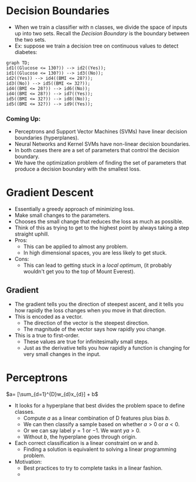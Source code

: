 # Decision Boundaries
- When we train a classifier with n classes, we divide the space of inputs up into two sets. Recall the *Decision Boundary* is the boundary between the two sets.
- Ex: suppose we train a decision tree on continuous values to detect diabetes:
```mermaid
graph TD;
id1((Glucose <= 130?)) --> id2((Yes));
id1((Glucose <= 130?)) --> id3((No));
id2((Yes)) --> id4((BMI <= 28?));
id3((No)) --> id5((BMI <= 32?));
id4((BMI <= 28?)) --> id6((No));
id4((BMI <= 28?)) --> id7((Yes));
id5((BMI <= 32?)) --> id8((No));
id5((BMI <= 32?)) --> id9((Yes));
```

### Coming Up: 
- Perceptrons and Support Vector Machines (SVMs) have linear decision boundaries (hyperplanes).
- Neural Networks and Kernel SVMs have non-linear decision boundaries.
- In both cases there are a set of parameters that control the decision boundary.
- We have the optimization problem of finding the set of parameters that produce a decision boundary with the smallest loss.

# Gradient Descent
- Essentially a greedy approach of minimizing loss.
- Make small changes to the parameters.
- Chooses the small change that reduces the loss as much as possible.
- Think of this as trying to get to the highest point by always taking a step straight uphill.
- Pros: 
	- This can be applied to almost any problem.
	- In high dimensional spaces, you are less likely to get stuck.
- Cons: 
	- This can lead to getting stuck in a *local optimum*, (it probably wouldn't get you to the top of Mount Everest).
## Gradient
- The gradient tells you the direction of steepest ascent, and it tells you how rapidly the loss changes when you move in that direction.
- This is encoded as a vector.
	- The direction of the vector is the steepest direction.
	- The magnitude of the vector says how rapidly you change.
- This is a true to first-order.
	- These values are true for infinitesimally small steps.
	- Just as the derivative tells you how rapidly a function is changing for very small changes in the input.

# Perceptrons
$a= [\sum_{d=1}^{D}w_{d}x_{d}] + b$
- It looks for a hyperplane that best divides the problem space to define classes.
	- Compute $a$ as a linear combination of D features plus bias $b$.
	- We can then classify a sample based on whether $a > 0$ or $a < 0$.
	- Or we can say label $y = 1$ or $-1$. We want $ya > 0$.
	- Without $b$, the hyperplane goes through origin.
- Each correct classification is a linear constraint on $w$ and $b$.
	- Finding a solution is equivalent to solving a linear programming problem.
- Motivation:
	- Best practices to try to complete tasks in a linear fashion.
	- 